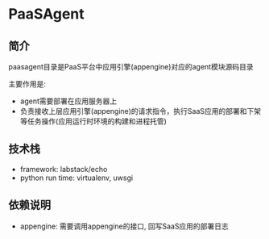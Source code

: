 # PaaSAgent

## 简介

paasagent目录是PaaS平台中应用引擎(appengine)对应的agent模块源码目录

主要作用是:

- agent需要部署在应用服务器上
- 负责接收上层应用引擎(appengine)的请求指令，执行SaaS应用的部署和下架等任务操作(应用运行时环境的构建和进程托管)

## 技术栈

- framework: labstack/echo
- python run time: virtualenv, uwsgi

## 依赖说明

- appengine: 需要调用appengine的接口, 回写SaaS应用的部署日志
